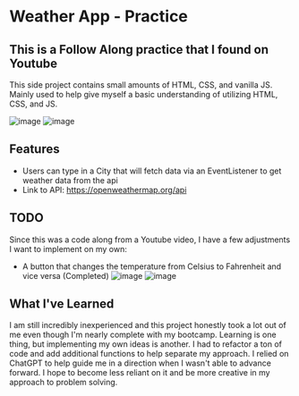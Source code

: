 # Weather  App - Practice

## This is a Follow Along practice that I found on Youtube
This side project contains small amounts of HTML, CSS, and vanilla JS.
Mainly used to help give myself a basic understanding of utilizing HTML, CSS, and JS.

![image](https://github.com/PorkyJames/weather-app-practice/assets/120065147/0c197534-8765-47d5-b551-951cbc422c1a) ![image](https://github.com/PorkyJames/weather-app-practice/assets/120065147/5d748420-46eb-4725-b2fb-72a98ffac53d)


## Features
* Users can type in a City that will fetch data via an EventListener to get weather data from the api
* Link to API: https://openweathermap.org/api


## TODO
Since this was a code along from a Youtube video, I have a few adjustments I want 
to implement on my own:

- A button that changes the temperature from Celsius to Fahrenheit and vice versa (Completed)
![image](https://github.com/PorkyJames/weather-app-practice/assets/120065147/266d7dbb-3540-4a97-9d41-5a78524a3b49)
![image](https://github.com/PorkyJames/weather-app-practice/assets/120065147/51a66dcb-0379-44be-a0dc-cfdc9c4b423a)

## What I've Learned
I am still incredibly inexperienced and this project honestly took a lot out of me even though I'm nearly complete with my bootcamp.
Learning is one thing, but implementing my own ideas is another. I had to refactor a ton of code and add additional functions to help separate my approach.
I relied on ChatGPT to help guide me in a direction when I wasn't able to advance forward. I hope to become less reliant on it and be more creative 
in my approach to problem solving. 
